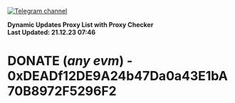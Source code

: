 [![Telegram channel](https://img.shields.io/endpoint?url=https://runkit.io/damiankrawczyk/telegram-badge/branches/master?url=https://t.me/n4z4v0d)](https://t.me/n4z4v0d) 

**Dynamic Updates Proxy List with Proxy Checker**  
**Last Updated: 21.12.23 07:46**

# DONATE (_any evm_) - 0xDEADf12DE9A24b47Da0a43E1bA70B8972F5296F2
